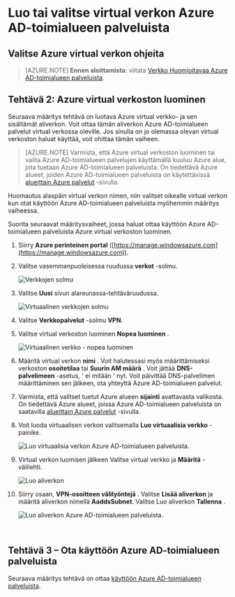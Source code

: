 <properties
    pageTitle="Azure AD-toimialueen palveluista: Luo tai valitse virtual verkossa | Microsoft Azure"
    description="Azure Active Directory-toimialueen palveluiden käytön aloittaminen"
    services="active-directory-ds"
    documentationCenter=""
    authors="mahesh-unnikrishnan"
    manager="stevenpo"
    editor="curtand"/>

<tags
    ms.service="active-directory-ds"
    ms.workload="identity"
    ms.tgt_pltfrm="na"
    ms.devlang="na"
    ms.topic="get-started-article"
    ms.date="10/03/2016"
    ms.author="maheshu"/>

# <a name="create-or-select-a-virtual-network-for-azure-ad-domain-services"></a>Luo tai valitse virtual verkon Azure AD-toimialueen palveluista

## <a name="guidelines-to-select-an-azure-virtual-network"></a>Valitse Azure virtual verkon ohjeita
> [AZURE.NOTE] **Ennen aloittamista**: viitata [Verkko Huomioitavaa Azure AD-toimialueen palveluista](active-directory-ds-networking.md).


## <a name="task-2-create-an-azure-virtual-network"></a>Tehtävä 2: Azure virtual verkoston luominen
Seuraava määritys tehtävä on luotava Azure virtual verkko- ja sen sisältämät aliverkon. Voit ottaa tämän aliverkon Azure AD-toimialueen palvelut virtual verkossa oleville. Jos sinulla on jo olemassa olevan virtual verkoston haluat käyttää, voit ohittaa tämän vaiheen.

> [AZURE.NOTE] Varmista, että Azure virtual verkoston luominen tai valita Azure AD-toimialueen palvelujen käyttämällä kuuluu Azure alue, jota tuetaan Azure AD-toimialueen palveluista. On tiedettävä Azure alueet, joiden Azure AD-toimialueen palveluista on käytettävissä [alueittain Azure palvelut](https://azure.microsoft.com/regions/#services/) -sivulla.

Huomautus alaspäin virtual verkon nimen, niin valitset oikealle virtual verkon kun otat käyttöön Azure AD-toimialueen palveluista myöhemmin määritys vaiheessa.

Suorita seuraavat määritysvaiheet, jossa haluat ottaa käyttöön Azure AD-toimialueen palveluista Azure virtual verkoston luominen.

1. Siirry **Azure perinteinen portal** ([https://manage.windowsazure.com](https://manage.windowsazure.com)).

2. Valitse vasemmanpuoleisessa ruudussa **verkot** -solmu.

    ![Verkkojen solmu](./media/active-directory-domain-services-getting-started/networks-node.png)

3. Valitse **Uusi** sivun alareunassa-tehtäväruudussa.

    ![Virtuaalinen verkkojen solmu](./media/active-directory-domain-services-getting-started/virtual-networks.png)

4. Valitse **Verkkopalvelut** -solmu **VPN**.

5. Valitse virtual verkoston luominen **Nopea luominen** .

    ![Virtuaalinen verkko - nopea luominen](./media/active-directory-domain-services-getting-started/virtual-network-quickcreate.png)

6. Määritä virtual verkon **nimi** . Voit halutessasi myös määrittämiseksi verkoston **osoitetilaa** tai **Suurin AM määrä** . Voit jättää **DNS-palvelimeen** -asetus, ' ei mitään ' nyt. Voit päivittää DNS-palvelimen määrittäminen sen jälkeen, ota yhteyttä Azure AD-toimialueen palvelut.

7. Varmista, että valitset tuetut Azure alueen **sijainti** avattavasta valikosta. On tiedettävä Azure alueet, joissa Azure AD-toimialueen palveluista on saatavilla [alueittain Azure palvelut](https://azure.microsoft.com/regions/#services/) -sivulla.

8. Voit luoda virtuaalisen verkon valitsemalla **Luo virtuaalisia verkko** -painike.

    ![Luo virtuaalisia verkon Azure AD-toimialueen palveluista.](./media/active-directory-domain-services-getting-started/create-vnet.png)

9. Virtual verkon luomisen jälkeen Valitse virtual verkko ja **Määritä** -välilehti.

    ![Luo aliverkon](./media/active-directory-domain-services-getting-started/create-vnet-properties.png)

10. Siirry osaan, **VPN-osoitteen välilyöntejä** . Valitse **Lisää aliverkon** ja määritä aliverkon nimellä **AaddsSubnet**. Valitse Luo aliverkon **Tallenna** .

    ![Luo aliverkon Azure AD-toimialueen palveluista.](./media/active-directory-domain-services-getting-started/create-vnet-add-subnet.png)


<br>

## <a name="task-3---enable-azure-ad-domain-services"></a>Tehtävä 3 – Ota käyttöön Azure AD-toimialueen palveluista
Seuraava määritys tehtävä on ottaa [käyttöön Azure AD-toimialueen palveluista](active-directory-ds-getting-started-enableaadds.md).
